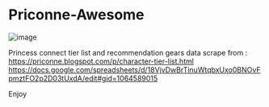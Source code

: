 # Priconne-Awesome
![image](https://user-images.githubusercontent.com/67695658/219945227-408bf98b-4978-4e3e-bc90-d3a8491fa012.png)

Princess connect tier list and recommendation gears 
data scrape from :  
https://priconne.blogspot.com/p/character-tier-list.html
https://docs.google.com/spreadsheets/d/18VjvDwBrTinuWtqbxUxo0BNOvFpmztFO2p2D03tUxdA/edit#gid=1064589015

Enjoy
